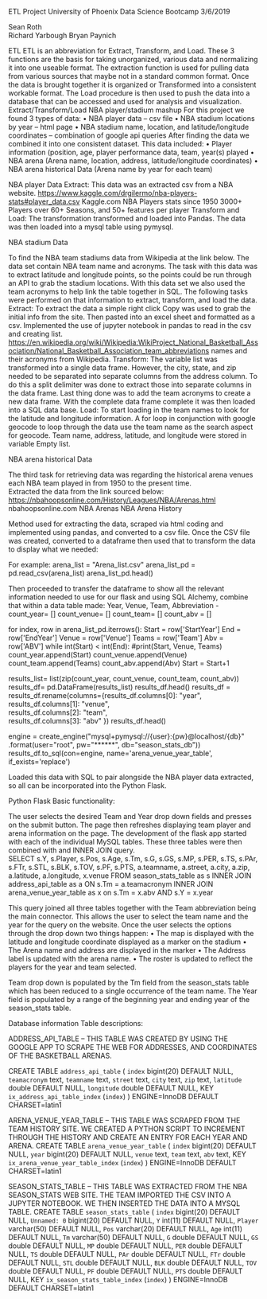 

ETL Project
University of Phoenix Data Science Bootcamp
3/6/2019

Sean Roth<br/>
Richard Yarbough
Bryan Paynich

ETL
ETL is an abbreviation for Extract, Transform, and Load.  These 3 functions are the basis for taking unorganized, various data and normalizing it into one useable format.  The extraction function is used for pulling data from various sources that maybe not in a standard common format.  Once the data is brought together it is organized or Transformed into a consistent workable format.  The Load procedure is then used to push the data into a database that can be accessed and used for analysis and visualization.
Extract/Transform/Load
NBA player/stadium mashup 
For this project we found 3 types of data:
•	NBA player data – csv file
•	NBA stadium locations by year – html page
•	NBA stadium name, location, and latitude/longitude coordinates – combination of google api queries
After finding the data we combined it into one consistent dataset.   This data included:
•	Player information (position, age, player performance data, team, year(s) played
•	NBA arena (Arena name, location, address, latitude/longitude coordinates)
•	NBA arena historical Data (Arena name by year for each team)

NBA player Data
Extract:
This data was an extracted csv from a NBA website.  https://www.kaggle.com/drgilermo/nba-players-stats#player_data.csv Kaggle.com NBA Players stats since 1950 3000+ Players over 60+ Seasons, and 50+ features per player
Transform and Load:
The transformation transformed and loaded into Pandas.  The data was then loaded into a mysql table using pymysql.

NBA stadium Data

To find the NBA team stadiums data from Wikipedia at the link below. The data set contain NBA team name and acronyms. The task with this data was to extract latitude and longitude points, so the points could be run through an API to grab the stadium locations. With this data set we also used the team acronyms to help link the table together in SQL. The following tasks were performed on that information to extract, transform, and load the data.
Extract:
 To extract the data a simple right click Copy was used to grab the initial info from the site. Then pasted into an excel sheet and formatted as a csv. Implemented the use of jupyter notebook in pandas to read in the csv and creating list. https://en.wikipedia.org/wiki/Wikipedia:WikiProject_National_Basketball_Association/National_Basketball_Association_team_abbreviations names and their acronyms from Wikipedia.
Transform:
The variable list was transformed into a single data frame. However, the city, state, and zip needed to be separated into separate columns from the address column. To do this a split delimiter was done to extract those into separate columns in the data frame. Last thing done was to add the team acronyms to create a new data frame. With the complete data frame complete it was then loaded into a SQL data base. 
Load:
To start loading in the team names to look for the latitude and longitude information. A for loop in conjunction with google geocode to loop through the data use the team name as the search aspect for geocode. Team name, address, latitude, and longitude were stored in variable Empty list.

NBA arena historical Data

The third task for retrieving data was regarding the historical arena venues each NBA team played in from 1950 to the present time.  
Extracted the data from the link sourced below:
https://nbahoopsonline.com/History/Leagues/NBA/Arenas.html  nbahoopsonline.com NBA Arenas NBA Arena History

Method used for extracting the data, scraped via html coding and implemented using pandas, and converted to a csv file.  Once the CSV file was created, converted to a dataframe then used that to transform the data to display what we needed:   

For example: arena_list = "Arena_list.csv"
arena_list_pd = pd.read_csv(arena_list)
arena_list_pd.head()

Then proceeded to transfer the dataframe to show all the relevant information needed to use for our flask and using SQL Alchemy, combine that within a data table made: Year, Venue, Team, Abbreviation - 
count_year= []
count_venue= []
count_team= []
count_abv = []

for index, row in arena_list_pd.iterrows():
    Start = row['StartYear']
    End = row['EndYear']
    Venue = row['Venue']
    Teams = row['Team']
    Abv = row['ABV']
    while int(Start) < int(End): 
        #print(Start, Venue, Teams)
        count_year.append(Start)
        count_venue.append(Venue)
        count_team.append(Teams)
        count_abv.append(Abv)
        Start = Start+1 
    
results_list= list(zip(count_year, count_venue, count_team, count_abv))
results_df= pd.DataFrame(results_list)
results_df.head()
results_df  = results_df.rename(columns={results_df.columns[0]: "year", \
                                      results_df.columns[1]: "venue", \
                                      results_df.columns[2]: "team", \
                                      results_df.columns[3]: "abv" })
results_df.head()
 
engine = create_engine("mysql+pymysql://{user}:{pw}@localhost/{db}"
                      .format(user="root",
                              pw="******",
                              db="season_stats_db"))
results_df.to_sql(con=engine, name='arena_venue_year_table', if_exists='replace')
 
Loaded this data with SQL to pair alongside the NBA player data extracted, so all can be incorporated into the Python Flask.

Python Flask
Basic functionality:

The user selects the desired Team and Year drop down fields and presses on the submit button.  The page then refreshes displaying team player and arena information on the page.
The development of the flask app started with each of the individual MySQL tables.  These three tables were then combined with and INNER JOIN query.  
SELECT s.Y, s.Player, s.Pos, s.Age, s.Tm, s.G, s.GS, s.MP, s.PER, s.TS, s.PAr, s.FTr, s.STL, s.BLK, s.TOV, s.PF, s.PTS, a.teamname, a.street, a.city, a.zip, a.latitude, a.longitude, x.venue FROM season_stats_table as s
INNER JOIN address_api_table as a ON s.Tm = a.teamacronym
INNER JOIN arena_venue_year_table as x on s.Tm = x.abv AND s.Y = x.year

This query joined all three tables together with the Team abbreviation being the main connector.  This allows the user to select the team name and the year for the query on the website.  Once the user selects the options through the drop down two things happen: 
•	The map is displayed with the latitude and longitude coordinate displayed as a marker on the stadium
•	The Arena name and address are displayed in the marker
•	The Address label is updated with the arena name.
•	The roster is updated to reflect the players for the year and team selected.

Team drop down is populated by the Tm field from the season_stats table which has been reduced to a single occurrence of the team name.   The Year field is populated by a range of the beginning year and ending year of the season_stats table.
 


Database information
Table descriptions:

ADDRESS_API_TABLE – THIS TABLE WAS CREATED BY USING THE GOOGLE APP TO SCRAPE THE WEB FOR ADDRESSES, AND COORDINATES OF THE BASKETBALL ARENAS.

CREATE TABLE `address_api_table` (
`index` bigint(20) DEFAULT NULL,
`teamacronym` text,
`teamname` text,
`street` text,
`city` text,
`zip` text,
`latitude` double DEFAULT NULL,
`longitude` double DEFAULT NULL,
KEY `ix_address_api_table_index` (`index`)
) ENGINE=InnoDB DEFAULT CHARSET=latin1

ARENA_VENUE_YEAR_TABLE – THIS TABLE WAS SCRAPED FROM THE TEAM HISTORY SITE.  WE CREATED A PYTHON SCRIPT TO INCREMENT THROUGH THE HISTORY AND CREATE AN ENTRY FOR EACH YEAR AND ARENA.
CREATE TABLE `arena_venue_year_table` (
`index` bigint(20) DEFAULT NULL,
`year` bigint(20) DEFAULT NULL,
`venue` text,
`team` text,
`abv` text,
KEY `ix_arena_venue_year_table_index` (`index`)
) ENGINE=InnoDB DEFAULT CHARSET=latin1

SEASON_STATS_TABLE – THIS TABLE WAS EXTRACTED FROM THE NBA SEASON_STATS WEB SITE.  THE TEAM IMPORTED THE CSV INTO A JUPYTER NOTEBOOK.  WE THEN INSERTED THE DATA INTO A MYSQL TABLE.
CREATE TABLE `season_stats_table` (
`index` bigint(20) DEFAULT NULL,
`Unnamed: 0` bigint(20) DEFAULT NULL,
`Y` int(11) DEFAULT NULL,
`Player` varchar(50) DEFAULT NULL,
`Pos` varchar(20) DEFAULT NULL,
`Age` int(11) DEFAULT NULL,
`Tm` varchar(50) DEFAULT NULL,
`G` double DEFAULT NULL,
`GS` double DEFAULT NULL,
`MP` double DEFAULT NULL,
`PER` double DEFAULT NULL,
`TS` double DEFAULT NULL,
`PAr` double DEFAULT NULL,
`FTr` double DEFAULT NULL,
`STL` double DEFAULT NULL,
`BLK` double DEFAULT NULL,
`TOV` double DEFAULT NULL,
`PF` double DEFAULT NULL,
`PTS` double DEFAULT NULL,
KEY `ix_season_stats_table_index` (`index`)
) ENGINE=InnoDB DEFAULT CHARSET=latin1

